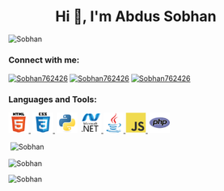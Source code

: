 <head>
    
  </head>
<h1 align="center">Hi 👋, I'm Abdus Sobhan</h1>
<!--<h3 align="center">A Content Writer from BANGLADESH</h3>-->

<p align="left"> <img src="https://komarev.com/ghpvc/?username=SobhanLab&label=Profile%20views&color=0e75b6&style=flat" alt="Sobhan" /> </p>

<h3 align="left">Connect with me:</h3>
<p align="left">

<a href="https://facebook.com/Sobhan762426" target="blank"><img align="center" src="https://cdn.jsdelivr.net/npm/simple-icons@3.0.1/icons/facebook.svg" alt="Sobhan762426" height="30" width="40" /></a>
<a href="https://linkedin.com/in/Sobhan762426" target="blank"><img align="center" src="https://cdn.jsdelivr.net/npm/simple-icons@3.0.1/icons/linkedin.svg" alt="Sobhan762426" height="30" width="40" /></a>
<a href="https://instagram.com/Sobhan762426" target="blank"><img align="center" src="https://cdn.jsdelivr.net/npm/simple-icons@3.0.1/icons/instagram.svg" alt="Sobhan762426" height="30" width="40" /></a>
</p>

<h3 align="left">Languages and Tools:</h3>
<p align="left"> <a href="https://www.python.org" target="_blank"></a><a href="https://www.w3.org/html/" target="_blank"><img alt="html5" height="40" src="https://raw.githubusercontent.com/devicons/devicon/master/icons/html5/html5-original-wordmark.svg" width="40" />&nbsp;</a> <a href="https://www.w3schools.com/css/" target="_blank"> <img alt="css3" height="40" src="https://raw.githubusercontent.com/devicons/devicon/master/icons/css3/css3-original-wordmark.svg" width="40" />&nbsp;</a> <img alt="python" height="40" src="https://raw.githubusercontent.com/devicons/devicon/master/icons/python/python-original.svg" width="40" />&nbsp; <a href="https://www.cypress.io" target="_blank"> </a> <a href="https://dotnet.microsoft.com/" target="_blank"> <img alt="dotnet" height="40" src="https://raw.githubusercontent.com/devicons/devicon/master/icons/dot-net/dot-net-original-wordmark.svg" width="40" /> </a> <a href="https://www.java.com" target="_blank"> <img alt="java" height="40" src="https://raw.githubusercontent.com/devicons/devicon/master/icons/java/java-original.svg" width="40" /> </a> <a href="https://developer.mozilla.org/en-US/docs/Web/JavaScript" target="_blank"> <img alt="javascript" height="40" src="https://raw.githubusercontent.com/devicons/devicon/master/icons/javascript/javascript-original.svg" width="40" />&nbsp;</a> <a href="https://www.php.net" target="_blank"> <img alt="php" height="40" src="https://raw.githubusercontent.com/devicons/devicon/master/icons/php/php-original.svg" width="40" /> </a> 
</p><p></p>

<p>&nbsp;<img align="center" src="https://github-readme-stats.vercel.app/api?username=SobhanLab&show_icons=true&include_all_commits=true&theme=material-palenight" alt="Sobhan" /></p>
<p><img align="center" src="https://github-readme-streak-stats.herokuapp.com/?user=SobhanLab&layout=compact&theme=material-palenight" alt="Sobhan" /></p>
<p><img align="left" src="https://github-readme-stats.vercel.app/api/top-langs?username=SobhanLab&layout=compact&theme=material-palenight" alt="Sobhan" /></p>
